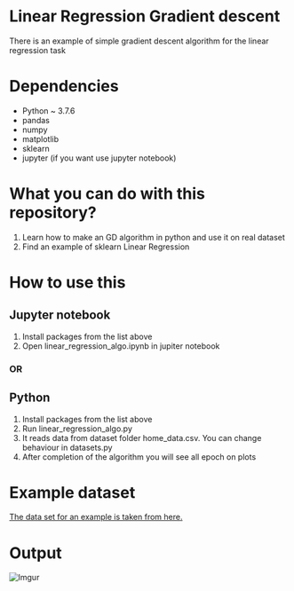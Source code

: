 # Linear Regression Gradient descent

There is an example of simple gradient descent algorithm for the linear regression task

# Dependencies
* Python ~ 3.7.6
* pandas
* numpy
* matplotlib
* sklearn
* jupyter (if you want use jupyter notebook)

# What you can do with this repository?
1. Learn how to make an GD algorithm in python and use it on real dataset
2. Find an example of sklearn Linear Regression

# How to use this

## Jupyter notebook

1. Install packages from the list above
2. Open linear_regression_algo.ipynb in jupiter notebook

### OR

## Python

1. Install packages from the list above
2. Run linear_regression_algo.py
3. It reads data from dataset folder home_data.csv. You can change behaviour in datasets.py
4. Аfter completion of the algorithm you will see all epoch on plots

# Example dataset

[The data set for an example is taken from here.](https://www.kaggle.com/prakharrathi25/home-prices-dataset)


# Output

![Imgur](https://i.imgur.com/sDfveuE.png)
